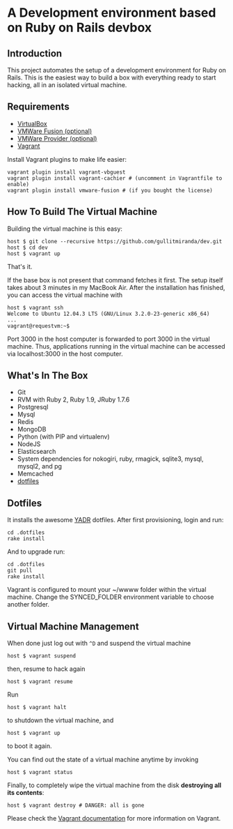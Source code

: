 # A Development environment based on Ruby on Rails devbox

## Introduction

This project automates the setup of a development environment for Ruby on Rails. This is the easiest way to build a box with everything ready to start hacking, all in an isolated virtual machine.

## Requirements

* [VirtualBox](https://www.virtualbox.org)
* [VMWare Fusion (optional)](http://www.vmware.com/products/fusion/)
* [VMWare Provider (optional)](http://www.vagrantup.com/vmware)
* [Vagrant](http://vagrantup.com)

Install Vagrant plugins to make life easier:

    vagrant plugin install vagrant-vbguest
    vagrant plugin install vagrant-cachier # (uncomment in Vagrantfile to enable)
    vagrant plugin install vmware-fusion # (if you bought the license)

## How To Build The Virtual Machine

Building the virtual machine is this easy:

    host $ git clone --recursive https://github.com/gullitmiranda/dev.git
    host $ cd dev
    host $ vagrant up

That's it.

If the base box is not present that command fetches it first. The setup itself takes about 3 minutes in my MacBook Air. After the installation has finished, you can access the virtual machine with

    host $ vagrant ssh
    Welcome to Ubuntu 12.04.3 LTS (GNU/Linux 3.2.0-23-generic x86_64)
    ...
    vagrant@requestvm:~$

Port 3000 in the host computer is forwarded to port 3000 in the virtual machine. Thus, applications running in the virtual machine can be accessed via localhost:3000 in the host computer.

## What's In The Box

- Git
- RVM with Ruby 2, Ruby 1.9, JRuby 1.7.6
- Postgresql
- Mysql
- Redis
- MongoDB
- Python (with PIP and virtualenv)
- NodeJS
- Elasticsearch
- System dependencies for nokogiri, ruby, rmagick, sqlite3, mysql, mysql2, and pg
- Memcached
- [dotfiles](https://github.com/gullitmiranda/dotfiles)

## Dotfiles

It installs the awesome [YADR](https://github.com/gullitmiranda/dotfiles) dotfiles. After first provisioning, login and run:

    cd .dotfiles
    rake install

And to upgrade run:

    cd .dotfiles
    git pull
    rake install

Vagrant is configured to mount your ~/wwww folder within the virtual machine. Change the SYNCED_FOLDER environment variable to choose another folder.

## Virtual Machine Management

When done just log out with `^D` and suspend the virtual machine

    host $ vagrant suspend

then, resume to hack again

    host $ vagrant resume

Run

    host $ vagrant halt

to shutdown the virtual machine, and

    host $ vagrant up

to boot it again.

You can find out the state of a virtual machine anytime by invoking

    host $ vagrant status

Finally, to completely wipe the virtual machine from the disk **destroying all its contents**:

    host $ vagrant destroy # DANGER: all is gone

Please check the [Vagrant documentation](http://docs.vagrantup.com/v2/) for more information on Vagrant.
